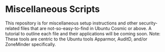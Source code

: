 # Miscellaneous Scripts

This repository is for miscellaneous setup instructions and other security-related files that are not-so-easy-to-find in Ubuntu Cosmic or above. A tutorial to outline each file and their applications will be coming soon. Note: These tools are centric to the Ubuntu tools Apparmor, AuditD, and/or ZoneMinder specifically.
